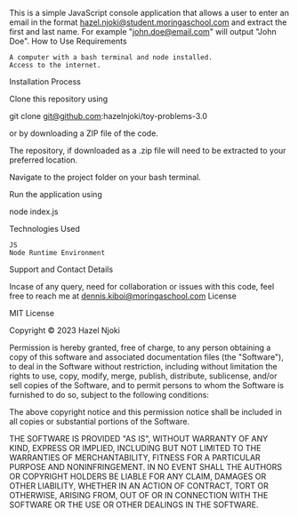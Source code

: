This is a simple JavaScript console application that allows a user to enter an email in the format hazel.njoki@student.moringaschool.com and extract the first and last name. For example "john.doe@email.com" will output "John Doe".
How to Use
Requirements

    A computer with a bash terminal and node installed.
    Access to the internet.

Installation Process

Clone this repository using

  git clone git@github.com:hazelnjoki/toy-problems-3.0

or by downloading a ZIP file of the code.

The repository, if downloaded as a .zip file will need to be extracted to your preferred location.

Navigate to the project folder on your bash terminal.

Run the application using

  node index.js

Technologies Used

    JS
    Node Runtime Environment

Support and Contact Details

Incase of any query, need for collaboration or issues with this code, feel free to reach me at dennis.kiboi@moringaschool.com
License

MIT License

Copyright © 2023 Hazel Njoki

Permission is hereby granted, free of charge, to any person obtaining a copy of this software and associated documentation files (the "Software"), to deal in the Software without restriction, including without limitation the rights to use, copy, modify, merge, publish, distribute, sublicense, and/or sell copies of the Software, and to permit persons to whom the Software is furnished to do so, subject to the following conditions:

The above copyright notice and this permission notice shall be included in all copies or substantial portions of the Software.

THE SOFTWARE IS PROVIDED "AS IS", WITHOUT WARRANTY OF ANY KIND, EXPRESS OR IMPLIED, INCLUDING BUT NOT LIMITED TO THE WARRANTIES OF MERCHANTABILITY, FITNESS FOR A PARTICULAR PURPOSE AND NONINFRINGEMENT. IN NO EVENT SHALL THE AUTHORS OR COPYRIGHT HOLDERS BE LIABLE FOR ANY CLAIM, DAMAGES OR OTHER LIABILITY, WHETHER IN AN ACTION OF CONTRACT, TORT OR OTHERWISE, ARISING FROM, OUT OF OR IN CONNECTION WITH THE SOFTWARE OR THE USE OR OTHER DEALINGS IN THE SOFTWARE.